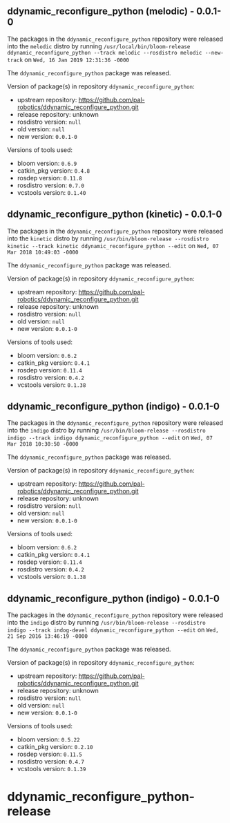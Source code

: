 ## ddynamic_reconfigure_python (melodic) - 0.0.1-0

The packages in the `ddynamic_reconfigure_python` repository were released into the `melodic` distro by running `/usr/local/bin/bloom-release ddynamic_reconfigure_python --track melodic --rosdistro melodic --new-track` on `Wed, 16 Jan 2019 12:31:36 -0000`

The `ddynamic_reconfigure_python` package was released.

Version of package(s) in repository `ddynamic_reconfigure_python`:

- upstream repository: https://github.com/pal-robotics/ddynamic_reconfigure_python.git
- release repository: unknown
- rosdistro version: `null`
- old version: `null`
- new version: `0.0.1-0`

Versions of tools used:

- bloom version: `0.6.9`
- catkin_pkg version: `0.4.8`
- rosdep version: `0.11.8`
- rosdistro version: `0.7.0`
- vcstools version: `0.1.40`


## ddynamic_reconfigure_python (kinetic) - 0.0.1-0

The packages in the `ddynamic_reconfigure_python` repository were released into the `kinetic` distro by running `/usr/bin/bloom-release --rosdistro kinetic --track kinetic ddynamic_reconfigure_python --edit` on `Wed, 07 Mar 2018 10:49:03 -0000`

The `ddynamic_reconfigure_python` package was released.

Version of package(s) in repository `ddynamic_reconfigure_python`:

- upstream repository: https://github.com/pal-robotics/ddynamic_reconfigure_python.git
- release repository: unknown
- rosdistro version: `null`
- old version: `null`
- new version: `0.0.1-0`

Versions of tools used:

- bloom version: `0.6.2`
- catkin_pkg version: `0.4.1`
- rosdep version: `0.11.4`
- rosdistro version: `0.4.2`
- vcstools version: `0.1.38`


## ddynamic_reconfigure_python (indigo) - 0.0.1-0

The packages in the `ddynamic_reconfigure_python` repository were released into the `indigo` distro by running `/usr/bin/bloom-release --rosdistro indigo --track indigo ddynamic_reconfigure_python --edit` on `Wed, 07 Mar 2018 10:30:50 -0000`

The `ddynamic_reconfigure_python` package was released.

Version of package(s) in repository `ddynamic_reconfigure_python`:

- upstream repository: https://github.com/pal-robotics/ddynamic_reconfigure_python.git
- release repository: unknown
- rosdistro version: `null`
- old version: `null`
- new version: `0.0.1-0`

Versions of tools used:

- bloom version: `0.6.2`
- catkin_pkg version: `0.4.1`
- rosdep version: `0.11.4`
- rosdistro version: `0.4.2`
- vcstools version: `0.1.38`


## ddynamic_reconfigure_python (indigo) - 0.0.1-0

The packages in the `ddynamic_reconfigure_python` repository were released into the `indigo` distro by running `/usr/bin/bloom-release --rosdistro indigo --track indog-devel ddynamic_reconfigure_python --edit` on `Wed, 21 Sep 2016 13:46:19 -0000`

The `ddynamic_reconfigure_python` package was released.

Version of package(s) in repository `ddynamic_reconfigure_python`:

- upstream repository: https://github.com/pal-robotics/ddynamic_reconfigure_python.git
- release repository: unknown
- rosdistro version: `null`
- old version: `null`
- new version: `0.0.1-0`

Versions of tools used:

- bloom version: `0.5.22`
- catkin_pkg version: `0.2.10`
- rosdep version: `0.11.5`
- rosdistro version: `0.4.7`
- vcstools version: `0.1.39`


# ddynamic_reconfigure_python-release